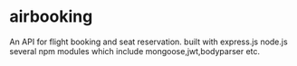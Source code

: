 # airbooking
An API for flight booking and seat reservation. built with express.js node.js several npm modules which include mongoose,jwt,bodyparser etc.
